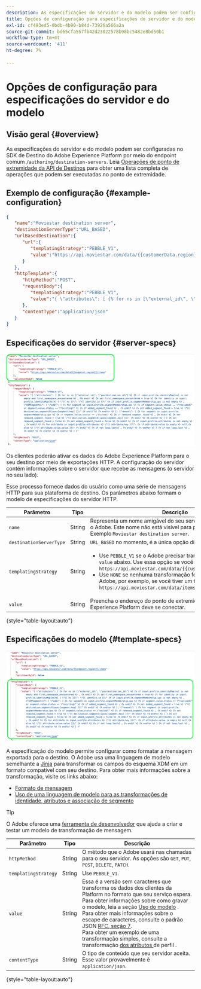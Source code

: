 ```yaml
---
description: As especificações do servidor e do modelo podem ser configuradas no SDK de destino do Adobe Experience Platform por meio do endpoint comum `/authoring/destination-servers`.
title: Opções de configuração para especificações do servidor e do modelo no SDK de destino
exl-id: cf493ed5-0bdb-4b90-b84d-73926a566a2a
source-git-commit: bd65cfa557fb42d23022578b98bc5482e8bd50b1
workflow-type: tm+mt
source-wordcount: '411'
ht-degree: 7%

---
```


# Opções de configuração para especificações do servidor e do modelo

## Visão geral {#overview}

As especificações do servidor e do modelo podem ser configuradas no SDK de Destino do Adobe Experience Platform por meio do endpoint comum `/authoring/destination-servers`. Leia [Operações de ponto de extremidade da API de Destinos](./destination-server-api.md) para obter uma lista completa de operações que podem ser executadas no ponto de extremidade.

## Exemplo de configuração {#example-configuration}

```json
{
   "name":"Moviestar destination server",
   "destinationServerType":"URL_BASED",
   "urlBasedDestination":{
      "url":{
         "templatingStrategy":"PEBBLE_V1",
         "value":"https://api.moviestar.com/data/{{customerData.region}}/items"
      }
   },
   "httpTemplate":{
      "httpMethod":"POST",
      "requestBody":{
         "templatingStrategy":"PEBBLE_V1",
         "value":"{ \"attributes\": [ {% for ns in [\"external_id\", \"yourdestination_id\"] %} {% if input.profile.identityMap[ns] is not empty and first_namespace_encountered %} , {% endif %} {% set first_namespace_encountered = true %} {% for identity in input.profile.identityMap[ns]%} { \"{{ ns }}\": \"{{ identity.id }}\" {% if input.profile.segmentMembership.ups is not empty %} , \"AEPSegments\": { \"add\": [ {% for segment in input.profile.segmentMembership.ups %} {% if segment.value.status == \"realized\" or segment.value.status == \"existing\" %} {% if added_segment_found %} , {% endif %} {% set added_segment_found = true %} \"{{ destination.segmentAliases[segment.key] }}\" {% endif %} {% endfor %} ], \"remove\": [ {% for segment in input.profile.segmentMembership.ups %} {% if segment.value.status == \"exited\" %} {% if removed_segment_found %} , {% endif %} {% set removed_segment_found = true %} \"{{ destination.segmentAliases[segment.key] }}\" {% endif %} {% endfor %} ] } {% set removed_segment_found = false %} {% set added_segment_found = false %} {% endif %} {% if input.profile.attributes is not empty %} , {% endif %} {% for attribute in input.profile.attributes %} \"{{ attribute.key }}\": {% if attribute.value is empty %} null {% else %} \"{{ attribute.value.value }}\" {% endif %} {% if not loop.last%} , {% endif %} {% endfor %} } {% if not loop.last %} , {% endif %} {% endfor %} {% endfor %} ] }"
      },
      "contentType":"application/json"
   }
}
```

## Especificações do servidor {#server-specs}

![Configuração do servidor realçada](./assets/server-configuration.png)

Os clientes poderão ativar os dados do Adobe Experience Platform para o seu destino por meio de exportações HTTP. A configuração do servidor contém informações sobre o servidor que recebe as mensagens (o servidor no seu lado).

Esse processo fornece dados do usuário como uma série de mensagens HTTP para sua plataforma de destino. Os parâmetros abaixo formam o modelo de especificações do servidor HTTP.

| Parâmetro | Tipo | Descrição |
|---|---|---|
| `name` | String | Representa um nome amigável do seu servidor, visível somente para o Adobe. Este nome não está visível para parceiros ou clientes. Exemplo `Moviestar destination server`. |
| `destinationServerType` | String | `URL_BASED` no momento, é a única opção disponível. |
| `templatingStrategy` | String | <ul><li>Use `PEBBLE_V1` se o Adobe precisar transformar o URL no campo `value` abaixo. Use essa opção se você tiver um terminal como: `https://api.moviestar.com/data/{{customerData.region}}/items` </li><li> Use `NONE` se nenhuma transformação for necessária no lado do Adobe, por exemplo, se você tiver um terminal como: `https://api.moviestar.com/data/items` </li></ul> |
| `value` | String | Preencha o endereço do ponto de extremidade da API ao qual o Experience Platform deve se conectar. |

{style=&quot;table-layout:auto&quot;}

<!--

|Parameter | Type | Description|
|---------|----------|------|
|`hostname` | String | This is the hostname of your server. Example `https://data-in.acmecompany.net`.  |
|`port` | integer | The server port of your destination, for example `443`, `80`. |
|`maxUsersPerRequest` | integer | Specifies the maximum number of users per request allowed for your server. |
|`path` | String | This represents the url path and parameters of your server. Example:  `/path/to/import` |
|`httpMethod` | String | The method that Adobe will use in calls to your server. Options are `GET`, `PUT`, `POST`, `DELETE`, `PATCH`, `OPTIONS`, `HEAD`. |
|`contentType` | String | Defines how to structure the content sent to your servers. Supported options are JSON and XML. |

-->

## Especificações do modelo {#template-specs}

![Configuração do modelo realçada](./assets/template-configuration.png)

A especificação do modelo permite configurar como formatar a mensagem exportada para o destino. O Adobe usa uma linguagem de modelo semelhante a [Jinja](https://jinja.palletsprojects.com/en/2.11.x/) para transformar os campos do esquema XDM em um formato compatível com seu destino. Para obter mais informações sobre a transformação, visite os links abaixo:

* [Formato de mensagem](./message-format.md)
* [Uso de uma linguagem de modelo para as transformações de identidade, atributos e associação de segmento ](./message-format.md#using-templating)

>[!TIP]
>
>O Adobe oferece uma [ferramenta de desenvolvedor](./create-template.md) que ajuda a criar e testar um modelo de transformação de mensagem.

| Parâmetro | Tipo | Descrição |
|---|---|---|
| `httpMethod` | String | O método que o Adobe usará nas chamadas para o seu servidor. As opções são `GET`, `PUT`, `POST`, `DELETE`, `PATCH`. |
| `templatingStrategy` | String | Use  `PEBBLE_V1`. |
| `value` | String | Essa é a versão sem caracteres que transforma os dados dos clientes da Platform no formato que seu serviço espera. <br> Para obter informações sobre como gravar o modelo, leia a seção  [Uso do modelo](./message-format.md#using-templating) . <br> Para obter mais informações sobre o escape de caracteres, consulte o padrão JSON  [RFC, seção 7](https://tools.ietf.org/html/rfc8259#section-7). <br> Para obter um exemplo de uma transformação simples, consulte a transformação  [dos atributos ](./message-format.md#attributes) de perfil . |
| `contentType` | String | O tipo de conteúdo que seu servidor aceita. Esse valor provavelmente é `application/json`. |

{style=&quot;table-layout:auto&quot;}

<!--

|`requestBody` | String | The request body contains the data exported from Real-time CDP, activated to your destination. <br> We need to know which data format macros your destination should support. See [Outbound Template Macros](https://docs.adobe.com/content./en/audience-manager/user-guide/implementation-integration-guides/receiving-audience-data/batch-outbound-data-transfers/outbound-template-macros.html) and [Outbound Macro Examples](https://docs.adobe.com/content./en/audience-manager/user-guide/implementation-integration-guides/receiving-audience-data/batch-outbound-data-transfers/outbound-macro-examples.html) for examples from Adobe's DMP, Audience Manager. <br> See also, [Message format](#message-format) for further information.  |
|`queryParameters` | String | Request parameters defined as macros. See above.|



<br>&nbsp;

#### Example

A valid HTTP specs template could look like below:

```

{
  "name": "ACME company HTTP template",
  "type": "HTTP", 
  "httpTemplate": {
    "httpMethod": "POST",
    "requestBody": "{"AdvertiserId":"12345", "DataCenterId": 2, "SegmentID":"dfd215e4-8d6b-4fdb-90b9-fab4456f2c9d","Data":[{"Name":"4321"}]}",
    "queryParameters": "{"AdvertiserId":"12345", "DataCenterId": 2, "SegmentID":"dfd215e4-8d6b-4fdb-90b9-fab4456f2c9d","Data":[{"Name":"4321"}]}",
    "contentType": "JSON"
  }
}

```

// commenting out this part as these types of destination specs are not supported in phase one

### File specifications

File-based destinations deliver file exports containing segment qualifications and profile attributes to your preferred storage location. If you want to set up a batch file-based destination, the template we'll use will be as below:

## Server specs

The server configuration contains information about the server receiving the messages (the server on your side). 
Adobe Real-time CDP currently supports three types of server configurations:
* URL
* File-based SFTP
* File-based S3

For URL destinations, you would provide us your server's information, for File-based SFTP and File-based S3 you would provide information as to the storage locations where files should be delivered.
Provide us the necessary information about your server or storage locations, as shown in the sections below.


**urlBasedDestination**

|Parameter | Type | Description|
|---------|----------|------|
|`hostname` | String | This is the hostname of your server. Example `https://data-in.acmecompany.net`.  |
|`port` | integer | The server port of your destination, for example `443`, `80`. |
|`maxUsersPerRequest` | integer | Specifies the maximum number of users per request allowed for your server. |
|`path` | String | This represents the url path and parameters of your server. Example:  `/path/to/import` |


// commenting out this part as these types of destination specs are not supported in phase one

**SFTP Destinations**

For FTP destinations, we need the protocol details below:

Parameter | Type | 
---------|----------|
 hostname | String | 
 port | integer | 
 rootDirectory | String | 
 moveToWhenCompleted | integer | 
 tmpFileRename | integer | 
 encryptionMode | String |
 filenameSuffix | String | 

**Amazon S3 Destinations**

For Amazon S3 destinations, we need the protocol details below:

Parameter | Description | 
---------|----------|
 bucket | Your Amazon S3 bucket name | 
 path | Your Amazon S3 bucket path | 

-->

